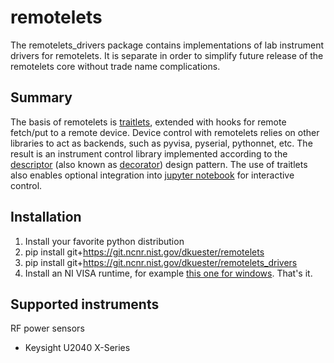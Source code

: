 # remotelets
The remotelets_drivers package contains implementations of lab instrument drivers for remotelets.
It is separate in order to simplify future release of the remotelets core without trade name complications.

## Summary
The basis of remotelets is [traitlets](https://github.com/ipython/traitlets), extended with hooks for remote fetch/put to a remote device.
Device control with remotelets relies on other libraries to act as backends, such as pyvisa, pyserial, pythonnet, etc.
The result is an instrument control library implemented according to the [descriptor](https://docs.python.org/3/howto/descriptor.html) (also known as [decorator](https://en.wikipedia.org/wiki/Decorator_pattern)) design pattern.
The use of traitlets also enables optional integration into [jupyter notebook](http://jupyter.org/) for interactive control.

## Installation
1. Install your favorite python distribution
2. pip install git+https://git.ncnr.nist.gov/dkuester/remotelets
3. pip install git+https://git.ncnr.nist.gov/dkuester/remotelets_drivers
4. Install an NI VISA runtime, for example [this one for windows](http://download.ni.com/support/softlib/visa/NI-VISA/16.0/Windows/NIVISA1600runtime.exe).
That's it.

## Supported instruments

RF power sensors
* Keysight U2040 X-Series